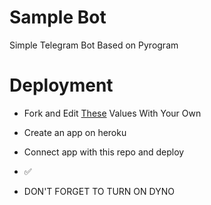 # Sample Bot
Simple Telegram Bot Based on Pyrogram

# Deployment
* Fork and Edit [These](https://github.com/Arun-TG/MyBot/blob/4d14a233a40ab8069e356b2597ef53f4d48312f3/sam.py#L19) Values With Your Own
* Create an app on heroku
* Connect app with this repo and deploy
* ✅

* DON'T FORGET TO TURN ON DYNO


